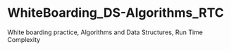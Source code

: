 # WhiteBoarding_DS-Algorithms_RTC
White boarding practice, Algorithms and Data Structures, Run Time Complexity

